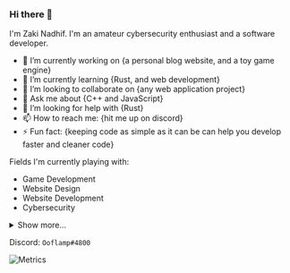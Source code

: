 ### Hi there 👋

I'm Zaki Nadhif. I'm an amateur cybersecurity enthusiast and a software developer.

- 🔭 I’m currently working on {a personal blog website, and a toy game engine}
- 🌱 I’m currently learning {Rust, and web development}
- 👯 I’m looking to collaborate on {any web application project}
- 💬 Ask me about {C++ and JavaScript}
- 🤔 I’m looking for help with {Rust}
- 📫 How to reach me: {hit me up on discord}
- ⚡ Fun fact: {keeping code as simple as it can be can help you develop faster and cleaner code}

Fields I'm currently playing with:

- Game Development
- Website Design
- Website Development
- Cybersecurity

<details>
<summary>Show more...</summary>

I also want to learn:

- OS Development
- Computer Vision
- Embedded Development
- Robotics
- Electrical Engineering
- and also, Cooking

</details>

Discord: `Ooflamp#4800`

![Metrics](https://metrics.lecoq.io/zakinadhif?template=classic&config.timezone=Asia%2FJakarta)
